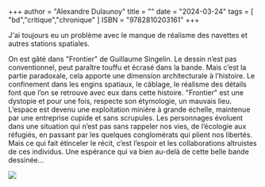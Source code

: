 +++
author = "Alexandre Dulaunoy"
title = ""
date = "2024-03-24"
tags = [
    "bd","critique","chronique"
]
ISBN = "9782810203161"
+++

J'ai toujours eu un problème avec le manque de réalisme des navettes et autres stations spatiales.

On est gâté dans "Frontier" de Guillaume Singelin. Le dessin n’est pas conventionnel, peut paraître touffu et écrasé dans la bande. Mais c’est la partie paradoxale, cela apporte une dimension architecturale à l’histoire. Le confinement dans les engins spatiaux, le câblage, le réalisme des détails font que l’on se retrouve avec eux dans cette histoire. "Frontier" est une dystopie et pour une fois, respecte son étymologie, un mauvais lieu. L’espace est devenu une exploitation minière à grande échelle, maintenue par une entreprise cupide et sans scrupules. Les personnages évoluent dans une situation qui n’est pas sans rappeler nos vies, de l’écologie aux réfugiés, en passant par les quelques conglomérats qui plient nos libertés. Mais ce qui fait étinceler le récit, c’est l’espoir et les collaborations altruistes de ces individus. Une espérance qui va bien au-delà de cette belle bande dessinée…

![](/images/frontier.jpg)

